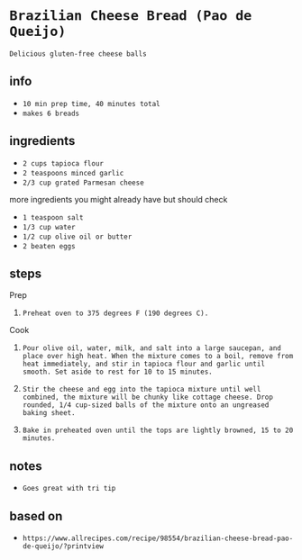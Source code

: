 # `Brazilian Cheese Bread (Pao de Queijo)`

`Delicious gluten-free cheese balls`

## info

* `10 min prep time, 40 minutes total`
* `makes 6 breads`

## ingredients

* `2 cups tapioca flour`
* `2 teaspoons minced garlic`
* `2/3 cup grated Parmesan cheese`

more ingredients you might already have but should check

* `1 teaspoon salt`
* `1/3 cup water`
* `1/2 cup olive oil or butter`
* `2 beaten eggs`

## steps

Prep

1. `Preheat oven to 375 degrees F (190 degrees C).`

Cook

1. `Pour olive oil, water, milk, and salt into a large saucepan, and place over high heat. When the mixture comes to a boil, remove from heat immediately, and stir in tapioca flour and garlic until smooth. Set aside to rest for 10 to 15 minutes.`

2. `Stir the cheese and egg into the tapioca mixture until well combined, the mixture will be chunky like cottage cheese. Drop rounded, 1/4 cup-sized balls of the mixture onto an ungreased baking sheet.`

3. `Bake in preheated oven until the tops are lightly browned, 15 to 20 minutes.`

## notes

* `Goes great with tri tip`

## based on

* `https://www.allrecipes.com/recipe/98554/brazilian-cheese-bread-pao-de-queijo/?printview`
